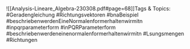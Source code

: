 
![[Analysis-Lineare_Algebra-230308.pdf#page=68]]Tags & Topics:
   #Geradengleichung
   #Richtungsvektoren
   #bnaBeispiel
   #beschriebenwerdenEineNormalenformerhaltenwirmitn
   #inpqrparameterform
   #inPQRParameterform
   #beschriebenwerdeneinenormalenformerhaltenwirmitn
   #Lsungsmengen
   #Richtungen